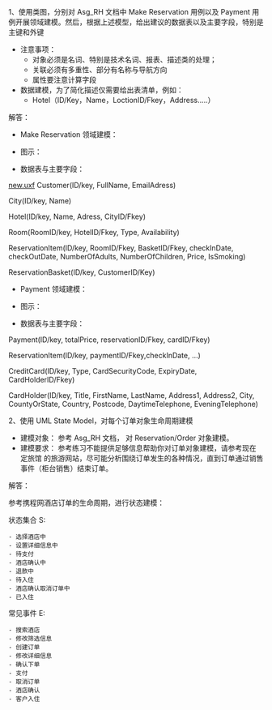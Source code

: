 1、使用类图，分别对 Asg_RH 文档中 Make Reservation 用例以及 Payment 用例开展领域建模。然后，根据上述模型，给出建议的数据表以及主要字段，特别是
主键和外键

- 注意事项：
    - 对象必须是名词、特别是技术名词、报表、描述类的处理；
    - 关联必须有多重性、部分有名称与导航方向
    - 属性要注意计算字段
- 数据建模，为了简化描述仅需要给出表清单，例如：
    - Hotel（ID/Key，Name，LoctionID/Fkey，Address…..）

解答：

- Make Reservation 领域建模：

- 图示：


- 数据表与主要字段：

[new.uxf](new.uxf) Customer(ID/key, FullName, EmailAdress)

City(ID/key, Name)

Hotel(ID/key, Name, Adress, CityID/Fkey)

Room(RoomID/key, HotelID/Fkey, Type, Availability)

ReservationItem(ID/key, RoomID/Fkey, BasketID/Fkey, checkInDate, checkOutDate, NumberOfAdults, NumberOfChildren, Price, IsSmoking)

ReservationBasket(ID/key, CustomerID/Key)

- Payment 领域建模：

- 图示：


- 数据表与主要字段：

Payment(ID/key, totalPrice, reservationID/Fkey, cardID/Fkey)

ReservationItem(ID/key, paymentID/Fkey,checkInDate, ...)

CreditCard(ID/key, Type, CardSecurityCode, ExpiryDate, CardHolderID/Fkey)

CardHolder(ID/key, Title, FirstName, LastName, Address1, Address2, City, CountyOrState, Country, Postcode, DaytimeTelephone, EveningTelephone)

2、使用 UML State Model，对每个订单对象生命周期建模

- 建模对象： 参考 Asg_RH 文档， 对 Reservation/Order 对象建模。
- 建模要求： 参考练习不能提供足够信息帮助你对订单对象建模，请参考现在 定旅馆 的旅游网站，尽可能分析围绕订单发生的各种情况，直到订单通过销售事件（柜台销售）结束订单。

解答：

参考携程网酒店订单的生命周期，进行状态建模：

状态集合 S:

    - 选择酒店中
    - 设置详细信息中
    - 待支付
    - 酒店确认中
    - 退款中
    - 待入住
    - 酒店确认取消订单中
    - 已入住

常见事件 E:

    - 搜索酒店
    - 修改筛选信息
    - 创建订单
    - 修改详细信息
    - 确认下单
    - 支付
    - 取消订单
    - 酒店确认
    - 客户入住
